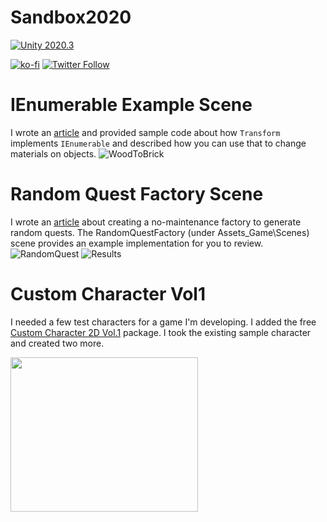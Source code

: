 # Sandbox2020
[![Unity 2020.3](https://img.shields.io/badge/unity-2020.3.14f1-blue.svg)](https://unity3d.com/get-unity/download)

[![ko-fi](https://ko-fi.com/img/githubbutton_sm.svg)](https://ko-fi.com/N4N812NL2) [![Twitter Follow](https://img.shields.io/twitter/follow/weirdbearddev?style=social)](https://twitter.com/intent/user?screen_name=weirdbearddev) 

# IEnumerable Example Scene
I wrote an [article](http://weirdbearddev.com/2020/10/19/unitys-transform-implements-ienumerable/) and provided sample code about how `Transform` implements `IEnumerable` and described how you can use that to change materials on objects.
![WoodToBrick](https://dl.dropbox.com/s/tvbjxi210sovmg9/WoodToBrickWall.gif?dl=0)

# Random Quest Factory Scene
I wrote an [article](http://weirdbearddev.com/2020/12/05/building-a-random-quest-generator/) about creating a no-maintenance factory to generate random quests.  The RandomQuestFactory (under Assets\_Game\Scenes) scene provides an example implementation for you to review.
![RandomQuest](https://dl.dropbox.com/s/0uhrjh08w6f1kxu/RandomQuestFactory-Main.png?dl=0)
![Results](https://dl.dropbox.com/s/hi2vfj759gwpai0/RandomQuestFactory-Result.png?dl=0)

# Custom Character Vol1
I needed a few test characters for a game I'm developing.  I added the free [Custom Character 2D Vol.1](https://assetstore.unity.com/packages/2d/characters/custom-character-2d-vol-1-65144) package.  I took the existing sample character and created two more.  

<img src="https://dl.dropbox.com/s/d1zmiz6m8xj3snp/TestCharacters.png?dl=0" width="300" height="247" />
